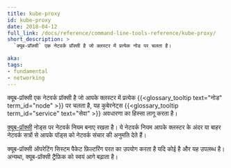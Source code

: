```yaml
---
title: kube-proxy
id: kube-proxy
date: 2018-04-12
full_link: /docs/reference/command-line-tools-reference/kube-proxy/
short_description: >
  `क्यूब-प्रॉक्सी` एक नेटवर्क प्रॉक्सी है जो क्लस्टर में प्रत्येक नोड पर चलता है।

aka:
tags:
- fundamental
- networking
---
```

 क्यूब-प्रॉक्सी एक नेटवर्क प्रॉक्सी है जो आपके क्लस्टर में प्रत्येक {{<glossary_tooltip text="नोड" term_id="node" >}} पर चलता है, यह कुबेरनेट्स {{<glossary_tooltip term_id="service" text="सेवा" >}} अवधारणा का हिस्सा लागू करता है।

<!--more-->

[क्यूब-प्रॉक्सी](/docs/reference/command-line-tools-reference/kube-proxy/) नोड्स पर नेटवर्क नियम बनाए रखता है। ये नेटवर्क नियम आपके क्लस्टर के अंदर या बाहर नेटवर्क सत्रों से आपके पॉड्स को नेटवर्क संचार की अनुमति देते हैं।

क्यूब-प्रॉक्सी ऑपरेटिंग सिस्टम पैकेट फ़िल्टरिंग परत का उपयोग करता है यदि कोई है और यह उपलब्ध है। अन्यथा, क्यूब-प्रॉक्सी ट्रैफ़िक को स्वयं आगे बढ़ाता है।